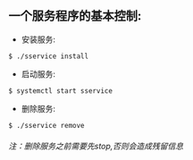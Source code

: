 

## 一个服务程序的基本控制:

* 安装服务:

```shell
$ ./sservice install
```

* 启动服务:

```shell
$ systemctl start sservice
```

* 删除服务:

```shell
$ ./sservice remove
```

###### 注：删除服务之前需要先stop,否则会造成残留信息
